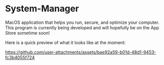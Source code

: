 # System-Manager
MacOS application that helps you run, secure, and optimize your computer. This program is currently being developed and will hopefully be on the App Store sometime soon!

Here is a quick preview of what it looks like at the moment: 

https://github.com/user-attachments/assets/bae92a59-b01d-48d1-9453-fc3b4055f724

